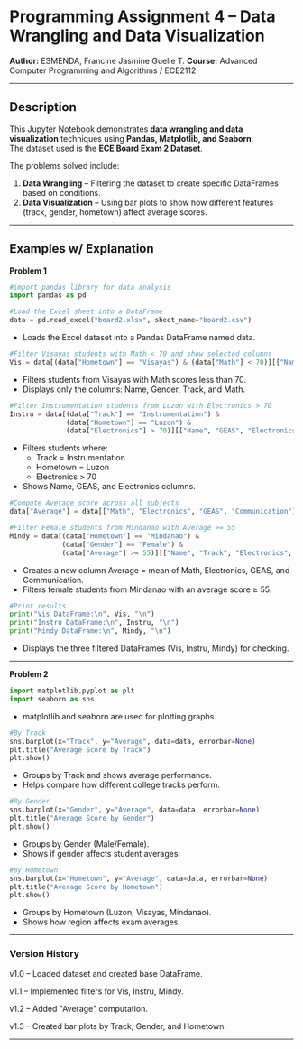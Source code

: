 # Programming Assignment 4 – Data Wrangling and Data Visualization

**Author:** ESMENDA, Francine Jasmine Guelle T. 
**Course:** Advanced Computer Programming and Algorithms / ECE2112  

---

## Description  

This Jupyter Notebook demonstrates **data wrangling and data visualization** techniques using **Pandas, Matplotlib, and Seaborn**.  
The dataset used is the **ECE Board Exam 2 Dataset**.  

The problems solved include:    
1. **Data Wrangling** – Filtering the dataset to create specific DataFrames based on conditions.  
2. **Data Visualization** – Using bar plots to show how different features (track, gender, hometown) affect average scores.  

---

## Examples w/ Explanation
**Problem 1**

```python
#import pandas library for data analysis
import pandas as pd

#Load the Excel sheet into a DataFrame
data = pd.read_excel("board2.xlsx", sheet_name="board2.csv")
```
- Loads the Excel dataset into a Pandas DataFrame named data.

```python
#Filter Visayas students with Math < 70 and show selected columns
Vis = data[(data["Hometown"] == "Visayas") & (data["Math"] < 70)][["Name", "Gender", "Track", "Math"]]
```
- Filters students from Visayas with Math scores less than 70.
- Displays only the columns: Name, Gender, Track, and Math.

```python
#Filter Instrumentation students from Luzon with Electronics > 70
Instru = data[(data["Track"] == "Instrumentation") & 
              (data["Hometown"] == "Luzon") & 
              (data["Electronics"] > 70)][["Name", "GEAS", "Electronics"]]
```
- Filters students where:
    - Track = Instrumentation
    - Hometown = Luzon
    - Electronics > 70
- Shows Name, GEAS, and Electronics columns.

```python
#Compute Average score across all subjects
data["Average"] = data[["Math", "Electronics", "GEAS", "Communication"]].mean(axis=1)

#Filter Female students from Mindanao with Average >= 55
Mindy = data[(data["Hometown"] == "Mindanao") & 
             (data["Gender"] == "Female") & 
             (data["Average"] >= 55)][["Name", "Track", "Electronics", "Average"]]
```
- Creates a new column Average = mean of Math, Electronics, GEAS, and Communication.
- Filters female students from Mindanao with an average score ≥ 55.

```python
#Print results
print("Vis DataFrame:\n", Vis, "\n")
print("Instru DataFrame:\n", Instru, "\n")
print("Mindy DataFrame:\n", Mindy, "\n")
```
- Displays the three filtered DataFrames (Vis, Instru, Mindy) for checking.

---

**Problem 2**

```python
import matplotlib.pyplot as plt
import seaborn as sns
```
- matplotlib and seaborn are used for plotting graphs.
  
```python
#By Track
sns.barplot(x="Track", y="Average", data=data, errorbar=None)
plt.title("Average Score by Track")
plt.show()
```
- Groups by Track and shows average performance.
- Helps compare how different college tracks perform.

```python
#By Gender
sns.barplot(x="Gender", y="Average", data=data, errorbar=None)
plt.title("Average Score by Gender")
plt.show()
```
- Groups by Gender (Male/Female).
- Shows if gender affects student averages.

```python
#By Hometown
sns.barplot(x="Hometown", y="Average", data=data, errorbar=None)
plt.title("Average Score by Hometown")
plt.show()
```
- Groups by Hometown (Luzon, Visayas, Mindanao).
- Shows how region affects exam averages.

---
### Version History
v1.0 – Loaded dataset and created base DataFrame.

v1.1 – Implemented filters for Vis, Instru, Mindy.

v1.2 – Added "Average" computation.

v1.3 – Created bar plots by Track, Gender, and Hometown.

---


